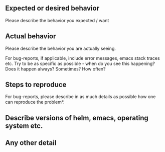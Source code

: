 ## Expected or desired behavior

Please describe the behavior you expected / want

## Actual behavior

Please describe the behavior you are actually seeing. 

For bug-reports, if applicable, include error messages, emacs stack
traces etc. Try to be as specific as possible - when do you see this
happening? Does it happen always?  Sometimes? How often?

## Steps to reproduce

For bug-reports, please describe in as much details as possible how
one can reproduce the problem*.

## Describe versions of helm, emacs, operating system etc.

## Any other detail
